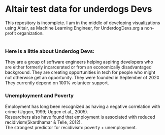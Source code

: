 # Altair test data for underdogs Devs
This repository is incomplete. I am in the middle of developing visualizations using Altair, as Machine Learning Engineer, for UnderdogDevs.org a non-profit organization.<br/><br/>
### Here is a little about Underdog Devs:
They are a group of software engineers helping aspiring developers who are either formerly incarcerated or from an economically disadvantaged background. They are creating opportunities in tech for people who might not otherwise get an opportunity. They were founded in September of 2020
They currently depend on 100% volunteer support.
### Unemployment and Poverty
Employment has long been recognized as having a negative correlation with crime (Uggen, 1999; Uggen et al., 2005).<br/>
Researchers also have found that employment is associated with reduced recidivism(Skardhamar & Telle, 2012).<br/>
The strongest predictor for recidivism: poverty + unemployment.
